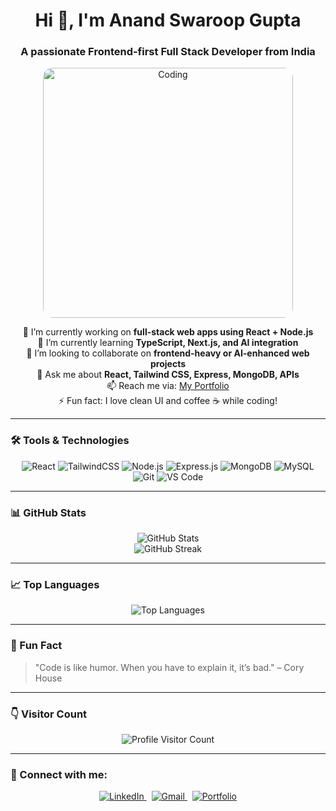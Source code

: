 <h1 align="center">Hi 👋, I'm Anand Swaroop Gupta</h1>

<h3 align="center">A passionate Frontend-first Full Stack Developer from India</h3>

<p align="center">
  <img alt="Coding" width="400" src="https://media.giphy.com/media/qgQUggAC3Pfv687qPC/giphy.gif" style="border-radius: 15px; max-width: 100%; height: auto;" />
</p>

<p align="center">
  🔭 I’m currently working on <b>full-stack web apps using React + Node.js</b><br/>
  🌱 I’m currently learning <b>TypeScript, Next.js, and AI integration</b><br/>
  👯 I’m looking to collaborate on <b>frontend-heavy or AI-enhanced web projects</b><br/> 
  💬 Ask me about <b>React, Tailwind CSS, Express, MongoDB, APIs</b><br/>
  📫 Reach me via: <a href="https://portfolio-anand-swaroop-guptas-projects.vercel.app/" target="_blank" rel="noopener noreferrer">My Portfolio</a><br/>
  ⚡ Fun fact: I love clean UI and coffee ☕ while coding!
</p>

---

### 🛠️ Tools & Technologies

<p align="center">
  <img alt="React" src="https://img.shields.io/badge/React-20232A?style=for-the-badge&logo=react&logoColor=61DAFB" />
  <img alt="TailwindCSS" src="https://img.shields.io/badge/TailwindCSS-06B6D4?style=for-the-badge&logo=tailwindcss&logoColor=white" />
  <img alt="Node.js" src="https://img.shields.io/badge/Node.js-339933?style=for-the-badge&logo=nodedotjs&logoColor=white" />
  <img alt="Express.js" src="https://img.shields.io/badge/Express.js-000000?style=for-the-badge&logo=express&logoColor=white" />
  <img alt="MongoDB" src="https://img.shields.io/badge/MongoDB-4EA94B?style=for-the-badge&logo=mongodb&logoColor=white" />
  <img alt="MySQL" src="https://img.shields.io/badge/MySQL-005C84?style=for-the-badge&logo=mysql&logoColor=white" />
  <img alt="Git" src="https://img.shields.io/badge/Git-F05032?style=for-the-badge&logo=git&logoColor=white" />
  <img alt="VS Code" src="https://img.shields.io/badge/VS%20Code-007ACC?style=for-the-badge&logo=visual-studio-code&logoColor=white" />
</p>

---

### 📊 GitHub Stats

<p align="center">
  <img src="https://github-readme-stats.vercel.app/api?username=AnandGuptaDev&show_icons=true&theme=tokyonight" alt="GitHub Stats" />
  <br />
  <img src="https://github-readme-streak-stats.herokuapp.com/?user=AnandGuptaDev&theme=tokyonight" alt="GitHub Streak" />
</p>

---

### 📈 Top Languages

<p align="center">
  <img src="https://github-readme-stats.vercel.app/api/top-langs/?username=AnandGuptaDev&layout=compact&theme=tokyonight" alt="Top Languages" />
</p>

---

### 🧩 Fun Fact

> "Code is like humor. When you have to explain it, it’s bad." – Cory House

---

### 👇 Visitor Count

<p align="center">
  <img src="https://profile-counter.glitch.me/AnandGuptaDev/count.svg" alt="Profile Visitor Count" />
</p>

---

### 🔗 Connect with me:

<p align="center">
  <a href="https://www.linkedin.com/in/anand-swaroop-gupta-42b72623b" target="_main" rel="noopener noreferrer">
    <img src="https://img.shields.io/badge/LinkedIn-blue?style=for-the-badge&logo=linkedin&logoColor=white" alt="LinkedIn" />
  </a>
  &nbsp;
  <a href="mailto:anandgupta020204@gmail.com" target="_main" rel="noopener noreferrer">
    <img src="https://img.shields.io/badge/Gmail-red?style=for-the-badge&logo=gmail&logoColor=white" alt="Gmail" />
  </a>
  &nbsp;
  <a href="https://portfolio-anand-swaroop-guptas-projects.vercel.app/" target="_main" rel="noopener noreferrer">
    <img src="https://img.shields.io/badge/Portfolio-grey?style=for-the-badge&logo=vercel&logoColor=white" alt="Portfolio" />
  </a>
</p>
